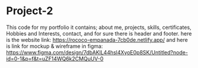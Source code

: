 # Project-2
This code for my portfolio it contains; about me, projects, skills, certificates, Hobbies and Interests, contact, and for sure there is header and footer.
here is the website link: https://rococo-empanada-7cb0de.netlify.app/
and here is link for mockup & wireframe in figma: https://www.figma.com/design/7dbAKlL44hsl4XyoE0p8SK/Untitled?node-id=0-1&p=f&t=uZF14WQ6k2CMQuUV-0